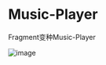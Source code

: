 # Music-Player
Fragment变种Music-Player

![image]([https://github.com/VCE-K/EasyLook/blob/main/image/image-20230518200501030.png](https://github.com/VCE-K/Music-Player/blob/main/gif/tutieshi_640x1024_17s.gif)https://github.com/VCE-K/Music-Player/blob/main/gif/tutieshi_640x1024_17s.gif)
